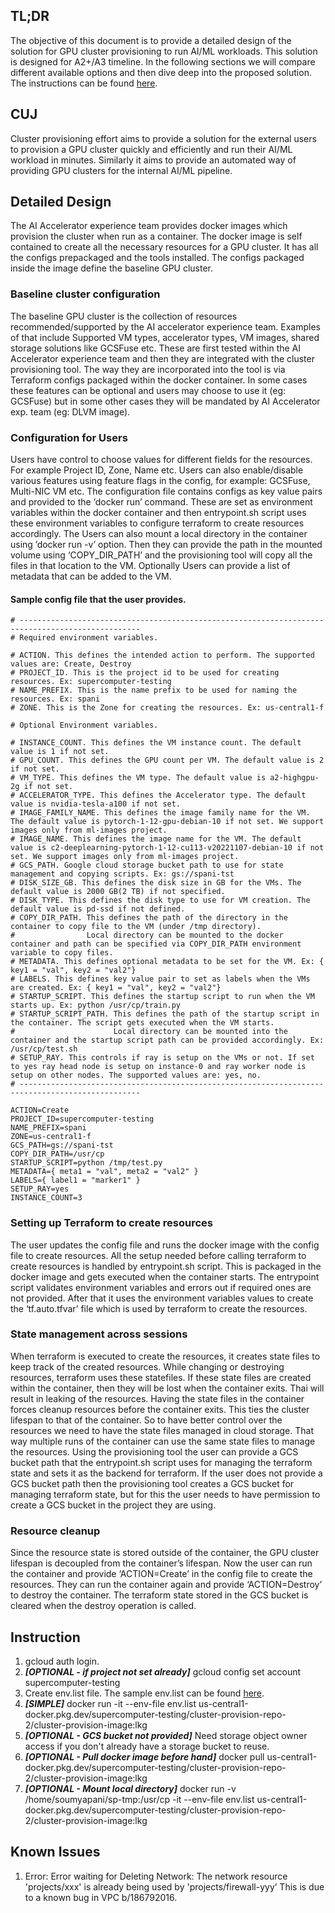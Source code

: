 ## TL;DR
The objective of this document is to provide a detailed design of the solution for GPU cluster provisioning to run AI/ML workloads. This solution is designed for A2+/A3 timeline. In the following sections we will compare different available options and then dive deep into the proposed solution. The instructions can be found [here](#instruction).
## CUJ
Cluster provisioning effort aims to provide a solution for the external users to provision a GPU cluster quickly and efficiently and run their AI/ML workload in minutes. Similarly it aims to provide an automated way of providing GPU clusters for the internal AI/ML pipeline.

## Detailed Design
The AI Accelerator experience team provides docker images which provision the cluster when run as a container. The docker image is self contained to create all the necessary resources for a GPU cluster. It has all the configs prepackaged and the tools installed. The configs packaged inside the image define the baseline GPU cluster. 

### Baseline cluster configuration
The baseline GPU cluster is the collection of resources recommended/supported by the AI accelerator experience team. Examples of that include Supported VM types, accelerator types, VM images, shared storage solutions like GCSFuse etc. These are first tested within the AI Accelerator experience team and then they are integrated with the cluster provisioning tool. The way they are incorporated into the tool is via Terraform configs packaged within the docker container. In some cases these features can be optional and users may choose to use it (eg: GCSFuse) but in some other cases they will be mandated by AI Accelerator exp. team (eg: DLVM image).  

### Configuration for Users
Users have control to choose values for different fields for the resources. For example Project ID, Zone, Name etc. Users can also enable/disable various features using feature flags in the config, for example: GCSFuse, Multi-NIC VM etc. The configuration file contains configs as key value pairs and provided to the ‘docker run’ command. These are set as environment variables within the docker container and then entrypoint.sh script uses these environment variables to configure terraform to create resources accordingly. 
The Users can also mount a local directory in the container using ’docker run -v’ option. Then they can provide the path in the mounted volume using  ‘COPY_DIR_PATH’ and the provisioning tool will copy all the files in that location to the VM.
Optionally Users can provide a list of metadata that can be added to the VM.

#### Sample config file that the user provides.
``` 
# -------------------------------------------------------------------------------------------------
# Required environment variables.

# ACTION. This defines the intended action to perform. The supported values are: Create, Destroy
# PROJECT_ID. This is the project id to be used for creating resources. Ex: supercomputer-testing
# NAME_PREFIX. This is the name prefix to be used for naming the resources. Ex: spani
# ZONE. This is the Zone for creating the resources. Ex: us-central1-f

# Optional Environment variables.

# INSTANCE_COUNT. This defines the VM instance count. The default value is 1 if not set.
# GPU_COUNT. This defines the GPU count per VM. The default value is 2 if not set.
# VM_TYPE. This defines the VM type. The default value is a2-highgpu-2g if not set.
# ACCELERATOR_TYPE. This defines the Accelerator type. The default value is nvidia-tesla-a100 if not set.
# IMAGE_FAMILY_NAME. This defines the image family name for the VM. The default value is pytorch-1-12-gpu-debian-10 if not set. We support images only from ml-images project.
# IMAGE_NAME. This defines the image name for the VM. The default value is c2-deeplearning-pytorch-1-12-cu113-v20221107-debian-10 if not set. We support images only from ml-images project.
# GCS_PATH. Google cloud storage bucket path to use for state management and copying scripts. Ex: gs://spani-tst
# DISK_SIZE_GB. This defines the disk size in GB for the VMs. The default value is 2000 GB(2 TB) if not specified.
# DISK_TYPE. This defines the disk type to use for VM creation. The default value is pd-ssd if not defined.
# COPY_DIR_PATH. This defines the path of the directory in the container to copy file to the VM (under /tmp directory). 
#                Local directory can be mounted to the docker container and path can be specified via COPY_DIR_PATH environment variable to copy files.
# METADATA. This defines optional metadata to be set for the VM. Ex: { key1 = "val", key2 = "val2"}
# LABELS. This defines key value pair to set as labels when the VMs are created. Ex: { key1 = "val", key2 = "val2"} 
# STARTUP_SCRIPT. This defines the startup script to run when the VM starts up. Ex: python /usr/cp/train.py
# STARTUP_SCRIPT_PATH. This defines the path of the startup script in the container. The script gets executed when the VM starts.
#                      Local directory can be mounted into the container and the startup script path can be provided accordingly. Ex: /usr/cp/test.sh
# SETUP_RAY. This controls if ray is setup on the VMs or not. If set to yes ray head node is setup on instance-0 and ray worker node is setup on other nodes. The supported values are: yes, no.
# -------------------------------------------------------------------------------------------------

ACTION=Create
PROJECT_ID=supercomputer-testing
NAME_PREFIX=spani
ZONE=us-central1-f
GCS_PATH=gs://spani-tst
COPY_DIR_PATH=/usr/cp
STARTUP_SCRIPT=python /tmp/test.py
METADATA={ meta1 = "val", meta2 = "val2" }
LABELS={ label1 = "marker1" }
SETUP_RAY=yes
INSTANCE_COUNT=3
```

### Setting up Terraform to create resources
The user updates the config file and runs the docker image with the config file to create resources. All the setup needed before calling terraform to create resources is handled by entrypoint.sh script. This is packaged in the docker image and gets executed when the container starts. The entrypoint script validates environment variables and errors out if required ones are not provided. After that it uses the environment variables values to create the ‘tf.auto.tfvar’ file which is used by terraform to create the resources.

### State management across sessions
When terraform is executed to create the resources, it creates state files to keep track of the created resources. While changing or destroying resources, terraform uses these statefiles. If these state files are created within the container, then they will be lost when the container exits. Thai will result in leaking of the resources. Having the state files in the container forces cleanup resources before the container exits. This ties the cluster lifespan to that of the container. So to have better control over the resources we need to have the state files managed in cloud storage. That way multiple runs of the container can use the same state files to manage the resources. 
Using the provisioning tool the user can provide a GCS bucket path that the entrypoint.sh script uses for managing the terraform state and sets it as the backend for terraform. If the user does not provide a GCS bucket path then the provisioning tool creates a GCS bucket for managing terraform state, but for this the user needs to have permission to create a GCS bucket in the project they are using.

### Resource cleanup
Since the resource state is stored outside of the container, the GPU cluster lifespan is decoupled from the container’s lifespan. Now the user can run the container and provide ‘ACTION=Create’ in the config file to create the resources. They can run the container again and provide ‘ACTION=Destroy’ to destroy the container. The terraform state stored in the GCS bucket is cleared when the destroy operation is called.

## Instruction
1. gcloud auth login.
2. ***[OPTIONAL - if project not set already]*** gcloud config set account supercomputer-testing
3. Create env.list file. The sample env.list can be found [here](#sample-config-file-that-the-user-provides). 
4. ***[SIMPLE]*** docker run -it --env-file env.list us-central1-docker.pkg.dev/supercomputer-testing/cluster-provision-repo-2/cluster-provision-image:lkg
5. ***[OPTIONAL - GCS bucket not provided]*** Need storage object owner access if you don't already have a storage bucket to reuse.
6. ***[OPTIONAL - Pull docker image before hand]***
docker pull us-central1-docker.pkg.dev/supercomputer-testing/cluster-provision-repo-2/cluster-provision-image:lkg
7. ***[OPTIONAL - Mount local directory]***
docker run -v /home/soumyapani/sp-tmp:/usr/cp -it --env-file env.list us-central1-docker.pkg.dev/supercomputer-testing/cluster-provision-repo-2/cluster-provision-image:lkg

## Known Issues
1. Error: Error waiting for Deleting Network: The network resource 'projects/xxx' is already being used by 'projects/firewall-yyy’
This is due to a known bug in VPC b/186792016.
